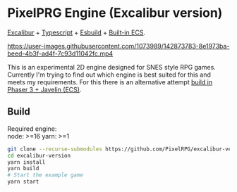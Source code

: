 # PixelPRG Engine (Excalibur version)

[Excalibur](https://excaliburjs.com/) + [Typescript](https://www.typescriptlang.org/) + [Esbuild](https://esbuild.github.io/) + [Built-in ECS](https://excaliburjs.com/docs/entity-component-system).

https://user-images.githubusercontent.com/1073989/142873783-8e1973ba-beed-4b3f-ad4f-7c93d11042fc.mp4

This is an experimental 2D engine designed for SNES style RPG games. Currently I'm trying to find out which engine is best suited for this and meets my requirements. For this there is an alternative attempt [build in Phaser 3 + Javelin (ECS)](https://github.com/PixelRPG/phaser-3-version).
## Build

Required engine:  
node: >=16 
yarn: >=1

```bash
git clone --recurse-submodules https://github.com/PixelRPG/excalibur-version.git
cd excalibur-version
yarn install
yarn build
# Start the example game
yarn start
```
